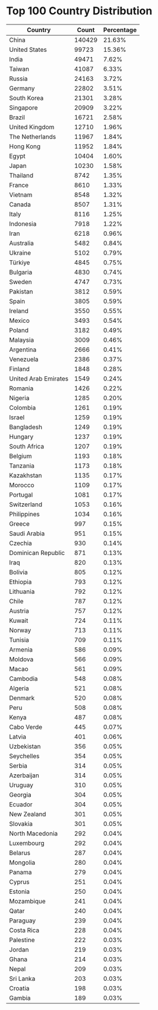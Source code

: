 # Top 100 Country Distribution
| Country | Count | Percentage |
|----|----|----|
| China | 140429 | 21.63% |
| United States | 99723 | 15.36% |
| India | 49471 | 7.62% |
| Taiwan | 41087 | 6.33% |
| Russia | 24163 | 3.72% |
| Germany | 22802 | 3.51% |
| South Korea | 21301 | 3.28% |
| Singapore | 20909 | 3.22% |
| Brazil | 16721 | 2.58% |
| United Kingdom | 12710 | 1.96% |
| The Netherlands | 11967 | 1.84% |
| Hong Kong | 11952 | 1.84% |
| Egypt | 10404 | 1.60% |
| Japan | 10230 | 1.58% |
| Thailand | 8742 | 1.35% |
| France | 8610 | 1.33% |
| Vietnam | 8548 | 1.32% |
| Canada | 8507 | 1.31% |
| Italy | 8116 | 1.25% |
| Indonesia | 7918 | 1.22% |
| Iran | 6218 | 0.96% |
| Australia | 5482 | 0.84% |
| Ukraine | 5102 | 0.79% |
| Türkiye | 4845 | 0.75% |
| Bulgaria | 4830 | 0.74% |
| Sweden | 4747 | 0.73% |
| Pakistan | 3812 | 0.59% |
| Spain | 3805 | 0.59% |
| Ireland | 3550 | 0.55% |
| Mexico | 3493 | 0.54% |
| Poland | 3182 | 0.49% |
| Malaysia | 3009 | 0.46% |
| Argentina | 2666 | 0.41% |
| Venezuela | 2386 | 0.37% |
| Finland | 1848 | 0.28% |
| United Arab Emirates | 1549 | 0.24% |
| Romania | 1426 | 0.22% |
| Nigeria | 1285 | 0.20% |
| Colombia | 1261 | 0.19% |
| Israel | 1259 | 0.19% |
| Bangladesh | 1249 | 0.19% |
| Hungary | 1237 | 0.19% |
| South Africa | 1207 | 0.19% |
| Belgium | 1193 | 0.18% |
| Tanzania | 1173 | 0.18% |
| Kazakhstan | 1135 | 0.17% |
| Morocco | 1109 | 0.17% |
| Portugal | 1081 | 0.17% |
| Switzerland | 1053 | 0.16% |
| Philippines | 1034 | 0.16% |
| Greece | 997 | 0.15% |
| Saudi Arabia | 951 | 0.15% |
| Czechia | 930 | 0.14% |
| Dominican Republic | 871 | 0.13% |
| Iraq | 820 | 0.13% |
| Bolivia | 805 | 0.12% |
| Ethiopia | 793 | 0.12% |
| Lithuania | 792 | 0.12% |
| Chile | 787 | 0.12% |
| Austria | 757 | 0.12% |
| Kuwait | 724 | 0.11% |
| Norway | 713 | 0.11% |
| Tunisia | 709 | 0.11% |
| Armenia | 586 | 0.09% |
| Moldova | 566 | 0.09% |
| Macao | 561 | 0.09% |
| Cambodia | 548 | 0.08% |
| Algeria | 521 | 0.08% |
| Denmark | 520 | 0.08% |
| Peru | 508 | 0.08% |
| Kenya | 487 | 0.08% |
| Cabo Verde | 445 | 0.07% |
| Latvia | 401 | 0.06% |
| Uzbekistan | 356 | 0.05% |
| Seychelles | 354 | 0.05% |
| Serbia | 314 | 0.05% |
| Azerbaijan | 314 | 0.05% |
| Uruguay | 310 | 0.05% |
| Georgia | 304 | 0.05% |
| Ecuador | 304 | 0.05% |
| New Zealand | 301 | 0.05% |
| Slovakia | 301 | 0.05% |
| North Macedonia | 292 | 0.04% |
| Luxembourg | 292 | 0.04% |
| Belarus | 287 | 0.04% |
| Mongolia | 280 | 0.04% |
| Panama | 279 | 0.04% |
| Cyprus | 251 | 0.04% |
| Estonia | 250 | 0.04% |
| Mozambique | 241 | 0.04% |
| Qatar | 240 | 0.04% |
| Paraguay | 239 | 0.04% |
| Costa Rica | 228 | 0.04% |
| Palestine | 222 | 0.03% |
| Jordan | 219 | 0.03% |
| Ghana | 214 | 0.03% |
| Nepal | 209 | 0.03% |
| Sri Lanka | 203 | 0.03% |
| Croatia | 198 | 0.03% |
| Gambia | 189 | 0.03% |
